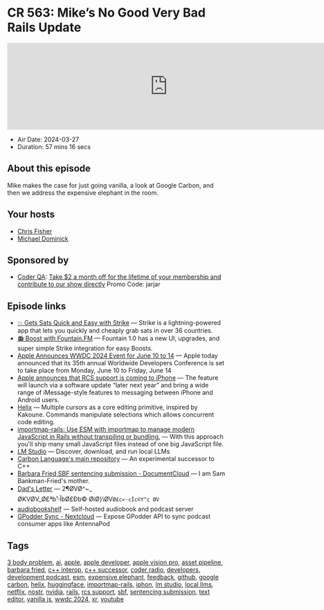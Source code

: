# CR 563: Mike’s No Good Very Bad Rails Update

<iframe src="https://player.fireside.fm/v2/MLf2ZzhC+pnDKsBIu?theme=dark" width="740" height="200" frameborder="0" scrolling="no"></iframe>

* Air Date: 2024-03-27
* Duration: 57 mins 16 secs

## About this episode

Mike makes the case for just going vanilla, a look at Google Carbon, and then we address the expensive elephant in the room.

## Your hosts
* [Chris Fisher](https://coder.show/hosts/chrislas)
* [Michael Dominick](https://coder.show/hosts/michael)

## Sponsored by

  * [Coder QA](https://jupitersignal.memberful.com/checkout?plan=53334&coupon=jarjar): [Take $2 a month off for the lifetime of your membership and contribute to our show directly](https://jupitersignal.memberful.com/checkout?plan=53334&coupon=jarjar) Promo Code: jarjar



## Episode links

  * [💥 Gets Sats Quick and Easy with Strike](https://strike.me/ "💥 Gets Sats Quick and Easy with Strike") — Strike is a lightning-powered app that lets you quickly and cheaply grab sats in over 36 countries.
  * [📻 Boost with Fountain.FM](https://www.fountain.fm/ "📻 Boost with Fountain.FM") — Fountain 1.0 has a new UI, upgrades, and super simple Strike integration for easy Boosts.
  * [Apple Announces WWDC 2024 Event for June 10 to 14](https://www.macrumors.com/2024/03/26/apple-announces-wwdc-2024/ "Apple Announces WWDC 2024 Event for June 10 to 14") — Apple today announced that its 35th annual Worldwide Developers Conference is set to take place from Monday, June 10 to Friday, June 14
  * [Apple announces that RCS support is coming to iPhone](https://9to5mac.com/2023/11/16/apple-rcs-coming-to-iphone/ "Apple announces that RCS support is coming to iPhone") — The feature will launch via a software update “later next year” and bring a wide range of iMessage-style features to messaging between iPhone and Android users.
  * [Helix](https://helix-editor.com/ "Helix") — Multiple cursors as a core editing primitive, inspired by Kakoune. Commands manipulate selections which allows concurrent code editing. 
  * [importmap-rails: Use ESM with importmap to manage modern JavaScript in Rails without transpiling or bundling.](https://github.com/rails/importmap-rails "importmap-rails: Use ESM with importmap to manage modern JavaScript in Rails without transpiling or bundling.") — With this approach you'll ship many small JavaScript files instead of one big JavaScript file. 
  * [LM Studio](https://lmstudio.ai/ "LM Studio") — Discover, download, and run local LLMs
  * [Carbon Language's main repository](https://github.com/carbon-language/carbon-lang "Carbon Language's main repository") — An experimental successor to C++
  * [Barbara Fried SBF sentencing submission - DocumentCloud](https://www.documentcloud.org/documents/24445015-barbara-fried-sbf-sentencing-submission "Barbara Fried SBF sentencing submission - DocumentCloud") — I am Sam Bankman-Fried's mother.
  * [Dad's Letter](https://storage.courtlistener.com/recap/gov.uscourts.nysd.590940/gov.uscourts.nysd.590940.407.3_1.pdf "Dad's Letter") — 2¶ØVØ^~_ ØKVØV_Ø£ªb¹·ÎbØ£Ðb©·ØiØ}\ØV`Ø£c«·cÎc©Y^c ØV`
  * [audiobookshelf](https://www.audiobookshelf.org/ "audiobookshelf") — Self-hosted audiobook and podcast server
  * [GPodder Sync - Nextcloud](https://apps.nextcloud.com/apps/gpoddersync "GPodder Sync - Nextcloud") — Expose GPodder API to sync podcast consumer apps like AntennaPod



## Tags

[3 body problem](https://coder.show/tags/3%20body%20problem), [ai](https://coder.show/tags/ai), [apple](https://coder.show/tags/apple), [apple developer](https://coder.show/tags/apple%20developer), [apple vision pro](https://coder.show/tags/apple%20vision%20pro), [asset pipeline](https://coder.show/tags/asset%20pipeline), [barbara fried](https://coder.show/tags/barbara%20fried), [c++ interop](https://coder.show/tags/c++%20interop), [c++ successor](https://coder.show/tags/c++%20successor), [coder radio](https://coder.show/tags/coder%20radio), [developers](https://coder.show/tags/developers), [development podcast](https://coder.show/tags/development%20podcast), [esm](https://coder.show/tags/esm), [expensive elephant](https://coder.show/tags/expensive%20elephant), [feedback](https://coder.show/tags/feedback), [github](https://coder.show/tags/github), [google carbon](https://coder.show/tags/google%20carbon), [helix](https://coder.show/tags/helix), [huggingface](https://coder.show/tags/huggingface), [importmap-rails](https://coder.show/tags/importmap-rails), [iphon](https://coder.show/tags/iphon), [lm studio](https://coder.show/tags/lm%20studio), [local llms](https://coder.show/tags/local%20llms), [netflix](https://coder.show/tags/netflix), [nostr](https://coder.show/tags/nostr), [nvidia](https://coder.show/tags/nvidia), [rails](https://coder.show/tags/rails), [rcs support](https://coder.show/tags/rcs%20support), [sbf](https://coder.show/tags/sbf), [sentencing submission](https://coder.show/tags/sentencing%20submission), [text editor](https://coder.show/tags/text%20editor), [vanilla js](https://coder.show/tags/vanilla%20js), [wwdc 2024](https://coder.show/tags/wwdc%202024), [xr](https://coder.show/tags/xr), [youtube](https://coder.show/tags/youtube)